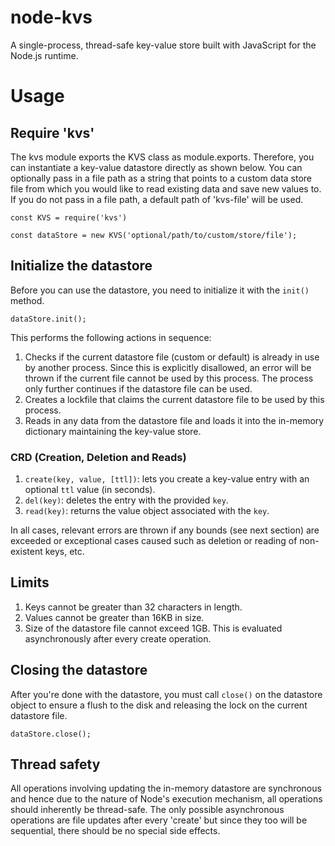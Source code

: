 # node-kvs
A single-process, thread-safe key-value store built with JavaScript for the Node.js runtime.

# Usage
## Require 'kvs'
The kvs module exports the KVS class as module.exports. Therefore, you can instantiate a key-value datastore directly as shown below. You can optionally pass in a file path as a string that points to a custom data store file from which you would like to read existing data and save new values to. If you do not pass in a file path, a default path of 'kvs-file' will be used.
```
const KVS = require('kvs')

const dataStore = new KVS('optional/path/to/custom/store/file');
```

## Initialize the datastore
Before you can use the datastore, you need to initialize it with the `init()` method.
```
dataStore.init();
```
This performs the following actions in sequence:
1. Checks if the current datastore file (custom or default) is already in use by another process. Since this is explicitly disallowed, an error will be thrown if the current file cannot be used by this process. The process only further continues if the datastore file can be used.
2. Creates a lockfile that claims the current datastore file to be used by this process.
3. Reads in any data from the datastore file and loads it into the in-memory dictionary maintaining the key-value store.

### CRD (Creation, Deletion and Reads)
1. `create(key, value, [ttl])`: lets you create a key-value entry with an optional `ttl` value (in seconds).
2. `del(key)`: deletes the entry with the provided `key`.
3. `read(key)`: returns the value object associated with the `key`.

In all cases, relevant errors are thrown if any bounds (see next section) are exceeded or exceptional cases caused such as deletion or reading of non-existent keys, etc.

## Limits
1. Keys cannot be greater than 32 characters in length.
2. Values cannot be greater than 16KB in size.
3. Size of the datastore file cannot exceed 1GB. This is evaluated asynchronously after every create operation.

## Closing the datastore
After you're done with the datastore, you must call `close()` on the datastore object to ensure a flush to the disk and releasing the lock on the current datastore file.

```
dataStore.close();
```

## Thread safety
All operations involving updating the in-memory datastore are synchronous and hence due to the nature of Node's execution mechanism, all operations should inherently be thread-safe. The only possible asynchronous operations are file updates after every 'create' but since they too will be sequential, there should be no special side effects.
